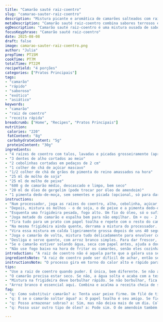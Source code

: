 ```yaml
---
title: "Camarão sauté raiz-coentro"
slug: "camarao-sauter-raiz-coentro"
description: "Mistura picante e aromática de camarões salteados com raiz de coentro, com sabor levemente adocicado e toque umami. A raiz traz aquele sabor terroso único, diferente do coentro só folha. Ideal para quem quer sair do óbvio do camarão alho e óleo. Tem equilibro entre doce, salgado e um leve frescor. O preparo rápido facilita, sem perder sabor. Tudo sem leite, ovos, ou nozes. Para acompanhar, arroz branco clássico, simples, que acalma o prato cheio de personalidade. Dá para trocar camarão por peixe firme se não houver, e as duas molhos substituem-se por versões mais artesanais ou caseiras para um sabor mais potente. "
metaDescription: "Camarão sauté raiz-coentro combina sabores terrosos e picantes. Prato incrível que foge do convencional, ideal para surpreender."
ogDescription: "Camarão sauté raiz-coentro é uma mistura ousada de sabores. Pronto em minutos e cheio de personalidade. Uma experiência no paladar."
focusKeyphrase: "Camarão sauté raiz-coentro"
date: 2025-08-08
draft: false
image: camarao-sauter-raiz-coentro.png
author: "Julia"
prepTime: PT15M
cookTime: PT7M
totalTime: PT22M
recipeYield: "4 porções"
categories: ["Pratos Principais"]
tags:
- "camarão"
- "rápido"
- "saboroso"
- "exótico"
- "asiático"
keywords:
- "camarão"
- "raiz de coentro"
- "receita rápida"
breadcrumb: ["Home", "Recipes", "Pratos Principais"]
nutrition: 
 calories: "220"
 fatContent: "8g"
 carbohydrateContent: "5g"
 proteinContent: "30g"
ingredients:
- "4 raízes de coentro com talos, lavadas e picadas grosseiramente (aprox 2/3 xícara)"
- "3 dentes de alho cortados ao meio"
- "2 cebolinhas cortadas em pedaços de 2 cm"
- "1 colher de chá de açúcar mascavo"
- "1/2 colher de chá de grãos de pimenta do reino amassados na hora"
- "25 ml de molho de soja"
- "25 ml de molho de peixe"
- "600 g de camarão médio, descascado e limpo, bem seco"
- "20 ml de óleo de gergelim (pode trocar por óleo de amendoim)"
- "1 pimenta dedo-de-moça, sem sementes e picada (opcional, só para dar um toque mais quente)"
instructions:
- "Num processador, joga as raízes do coentro, alho, cebolinha, açúcar, pimenta. Só um tempinho para virar uma pasta meio rústica, não precisa virar purê fininho."
- "Depois, mistura os molhos - o de soja, o de peixe e a pimenta dedo-de-moça se usar. Dá para trocar molho de peixe por molho shoyu escuro, mas perde aquela pegada salgada e fermentada forte."
- "Esquenta uma frigideira pesada, fogo alto. Um fio do óleo, só o suficiente para cobrir - nada de exagerar para não fritar demais, queremos refogar."
- "Joga metade do camarão e espalha bem para não empilhar. Em + ou - 2 minutos, quando as bordas ficarem opacas e corarem de leve, vira rápido. Fica firme ao toque, não dura demais para não embolar."
- "Tira tudo para um prato com papel toalha e repete com o resto do camarão. O segredo é não encher a panela, senão solta água e cozinham no vapor, murchando."
- "Na mesma frigideira ainda quente, derrama a mistura do processador. Vai borbulhar rápido, o cheiro invade a cozinha."
- "Vira essa mistura em calda ligeiramente grossa depois de uns 40 segundos - fica perceptível quando parece meio grudenta e tinta brilhante na espátula."
- "Joga o camarão de volta, mistura tudo delicadamente para envolver com a calda. Não precisa ficar mexendo muito, só para cobrir tudo e incorporar o sabor da raiz do coentro."
- "Desliga e serve quente, com arroz branco simples. Para dar frescor, joga folhas frescas de coentro na hora de servir."
- "Se o camarão estiver solando água, seca com papel antes, ajuda a dourar e não condensar."
- "Não use fogo baixo na hora de fritar os camarões, senão eles cozinham mas não ganham essa textura surpreendente e crocante nas bordas."
introduction: "A raiz de coentro não é aquela parte que a galera usa sempre, né? Mas, sério, tem um gosto que lembra um pouco daquela raiz-picante, com um perfume maroto, terroso, que dá um tempero único. A mistura com camarão é tipo uma releitura de anotações antigas que fiz várias vezes no fogão — demorou para acertar a proporção entre doce, salgado, pimenta e o toque do coentro para não ficar agressivo demais. Não é aquela coisa doce demais tipo molho agridoce falso, nem um salgado sem graça. O camarão precisa estar bem limpo e enxuto para caramelizar rápido na frigideira quente, o que cria uma crostinha que segura o sabor. E atenção na hora de usar óleo: óleo de gergelim é leve e ajuda a dar um perfume extra, mas se não tiver, óleo vegetal comum já ajuda bastante. Dá para chamar de um prato modesto, mas o gosto impressiona quem está cansado dos mesmos preparos de sempre."
ingredientsNote: "A raiz de coentro pode ser difícil de achar, então se não tiver, partes mais firmes da cebolinha (a branca) podem ajudar a dar aquele crunch saboroso, embora o aroma não seja o mesmo. Trocar o molho de peixe pelo molho shoyu dá uma versão menos salgada e mais suave, para quem não quer algo muito invasivo. É importante usar camarão fresco – camarão congelado solta muita água e perde textura. E o óleo de gergelim é para dar um toque, mas para quem quer ir de mão pesada, óleo de amendoim, canola,…retém o calor melhor e não vai interferir tanto no sabor. O açúcar mascavo equilibra a acidez e dá cor, mas se acabar, pode usar mel ou até um pouco de açúcar branco para não perder o efeito caramelizado."
instructionsNote: "O processo gira em torno do calor alto e rápido para preservar a textura do camarão e garantir uma camada externa crocante, que segura o molho depois. O ideal é separar o cozimento em duas levas para evitar condensação na panela, evitando que se cozinhem no vapor e fiquem borrachudos. O refogado da raiz do coentro com alho e cebolinha precisa virar uma pasta rústica, não deve ser fina demais para segurar os sabores. Depois que colocar a pasta na frigideira quente, deve-se escutar o chiado do molho que rapidamente engrossa, sinal de que o açúcar caramelizou e está formando uma calda brilhante. Se passar disso fica amargo. O camarão então volta para a panela para absorver todo o perfume da raiz e da pimenta. Na hora de servir, o arroz branco ajuda a balancear a intensidade, e folhas de coentro frescas jogadas por cima reforçam o frescor. A atenção ao tempo e à textura é mais importante que seguir à risca o tempo – vale sentir o camarão e a espessura do molho."
tips:
- "Use a raiz de coentro quando puder. É única, bem diferente. Se não achar, vai de partes firmes da cebolinha. O crunch é bom, mas o perfume não é o mesmo. O açúcar mascavo traz equilíbrio importante. Tenta não usar só açúcar branco, muda o sabor. E se não tiver molho de peixe, experimenta molho shoyu. Já ajuda, mas não é o mesmo."
- "O camarão precisa estar seco. Se não, a água solta e acaba com a textura. Um papel toalha é o segredo. Aperta bem. Depois, frita rápido. Frigideira quente é essencial. Não deixa muito tempo no fogo, a textura é o que conta aqui. Assim, ele ganha aquela crostinha que fica top. Não frita tudo de uma vez."
- "Mistura na frigideira deve borbulhar rápido. Se não borbulhar, fica amargo. O açúcar precisa caramelizar. Presta atenção na cor. Precisa ter brilho e não ficar espessa demais, senão não cobre o camarão. Depois que juntar tudo, não mexe muito. Só o suficiente pra misturar. O camarão absorve a mistura; é isso que queremos."
- "Arroz branco é essencial aqui. Combina e acalma a receita cheia de sabores fortes. Também, sempre tem em casa. Se alguém não gostar de coentro, pode trocar por salsinha; mas confere outro gosto. Um toque fresco das folhas na hora de servir é o toque final. Não esquece disso, faz diferença."
faq:
- "q: Como substituir camarão? a: Tenta usar peixe firme. Um filé de tilápia vai bem. Se não achar, escolha um filé que segure a textura. Mas frita rápido também. Não deixa cozinhar demais."
- "q: E se o camarão soltar água? a: O papel toalha é seu amigo. Se fica muita água, então, a frigideira não fica quente o suficiente. O ideal é fritar em levas. Se não, vira sopa de camarão."
- "q: Posso armazenar sobras? a: Sim, mas não deixa mais de um dia. Coloca em recipiente fechado. Reaquece em fogo alto, não micro-ondas. Evita perder textura. Se ficar mole, couro de novo. Segura o sabor."
- "q: Posso usar outro tipo de óleo? a: Pode sim. O de amendoim também é bom. Mas se usar óleo comum, cuidado com a quantidade. Pode não dar o toque que o gergelim dá. O sabor é bem diferente, mas ainda assim, vai funcionar."

---
```

